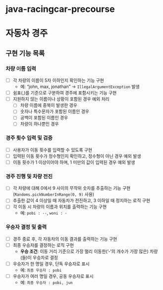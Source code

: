 # java-racingcar-precourse
# **자동차 경주**

## 구현 기능 목록

### 차량 이름 입력

- [ ]  각 차량의 이름이 5자 이하인지 확인하는 기능 구현
    - 예: “john, max, jonathan” → `IllegalArgumentException` 발생
- [ ]  쉼표(,)를 기준으로 구분하여 경주에 포함시키는 기능 구현
- [ ]  지원하지 않는 이름이나 상황이 포함된 경우 예외 처리
    - [ ]  차량 이름에 중복이 발생한 경우
    - [ ]  숫자나 특수문자가 포함된 이름인 경우
    - [ ]  공백이 포함된 이름인 경우
    - [ ]  차량이 하나뿐인 경우

### 경주 횟수 입력 및 검증

- [ ]  사용자가 이동 횟수를 입력할 수 있도록 구현
- [ ]  입력된 이동 횟수가 정수형인지 확인하고, 정수형이 아닌 경우 예외 발생
- [ ]  이동 횟수가 1 이상이어야 하며, 1 미만의 값이 입력된 경우 예외 발생

### 경주 진행 및 차량 전진

- [ ]  각 차량에 대해 0에서 9 사이의 무작위 숫자를 추출하는 기능 구현
  (`Randoms.pickNumberInRange(0, 9)` 사용)
- [ ]  추출한 값이 4 이상일 때 자동차가 전진하고, 3 이하일 때 정지하는 로직 구현
- [ ]  각 이동 시 차량의 이름과 위치를 출력하는 기능 구현
    - 예: `pobi : --`, `woni : -`

### 우승자 결정 및 출력

- [ ]  경주 종료 후, 각 자동차의 이동 결과를 출력하는 기능 구현
- [ ]  최종 우승자를 결정하는 로직 구현
    - **우승 조건**: 이동 거리 기준으로 가장 멀리 이동한(’-’의 개수가 가장 많은) 차량(들)이 우승자로 결정
- [ ]  우승자가 한 명일 경우, 단독 우승자로 표시
    - 예: `최종 우승자 : pobi`
- [ ]  우승자가 여러 명일 경우, 공동 우승자로 표시
    - 예: `최종 우승자 : pobi, jun`